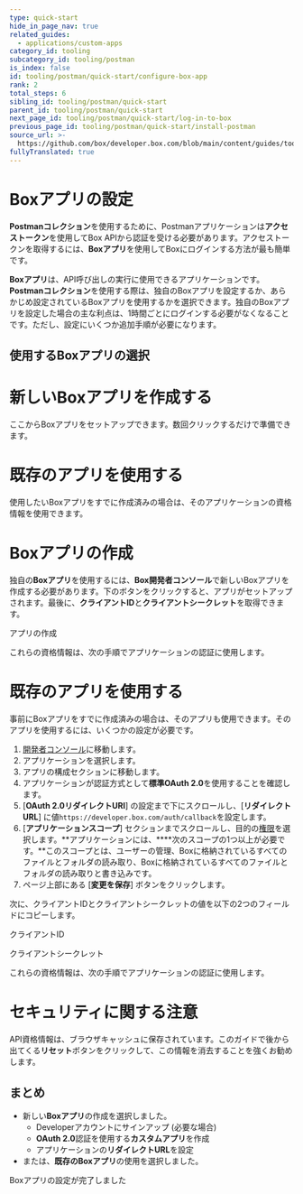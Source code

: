 ```yaml
---
type: quick-start
hide_in_page_nav: true
related_guides:
  - applications/custom-apps
category_id: tooling
subcategory_id: tooling/postman
is_index: false
id: tooling/postman/quick-start/configure-box-app
rank: 2
total_steps: 6
sibling_id: tooling/postman/quick-start
parent_id: tooling/postman/quick-start
next_page_id: tooling/postman/quick-start/log-in-to-box
previous_page_id: tooling/postman/quick-start/install-postman
source_url: >-
  https://github.com/box/developer.box.com/blob/main/content/guides/tooling/postman/quick-start/2-configure-box-app.md
fullyTranslated: true
---
```

# Boxアプリの設定

**Postmanコレクション**を使用するために、Postmanアプリケーションは**アクセストークン**を使用してBox APIから認証を受ける必要があります。アクセストークンを取得するには、**Boxアプリ**を使用してBoxにログインする方法が最も簡単です。

**Boxアプリ**は、API呼び出しの実行に使用できるアプリケーションです。**Postmanコレクション**を使用する際は、独自のBoxアプリを設定するか、あらかじめ設定されているBoxアプリを使用するかを選択できます。独自のBoxアプリを設定した場合の主な利点は、1時間ごとにログインする必要がなくなることです。ただし、設定にいくつか追加手順が必要になります。

## 使用するBoxアプリの選択

<Grid columns="2">

<Choose option="postman.app_type" value="create_new" color="blue">

# 新しいBoxアプリを作成する

ここからBoxアプリをセットアップできます。数回クリックするだけで準備できます。

</Choose>

<Choose option="postman.app_type" value="use_existing" color="red">

# 既存のアプリを使用する

使用したいBoxアプリをすでに作成済みの場合は、そのアプリケーションの資格情報を使用できます。

</Choose>

</Grid>

<Choice option="postman.app_type" value="create_new" color="blue">

# Boxアプリの作成

独自の**Boxアプリ**を使用するには、**Box開発者コンソール**で新しいBoxアプリを作成する必要があります。下のボタンをクリックすると、アプリがセットアップされます。最後に、**クライアントID**と**クライアントシークレット**を取得できます。

<Trigger option="postman.login_button" value="clicked">

<AppButton id="postman" name="Postman" scopes="root_readonly,root_readwrite,manage_managed_users,manage_groups,manage_webhook,manage_enterprise_properties" can_act_as_user authentication_type="auth_code_grant" redirect_url="/auth/callback" cors_origins>

アプリの作成

</AppButton>

</Trigger>

<Observe option="postman.login_button" value="clicked">

これらの資格情報は、次の手順でアプリケーションの認証に使用します。

</Observe>

</Choice>

<Choice option="postman.app_type" value="use_existing" color="red">

# 既存のアプリを使用する

事前にBoxアプリをすでに作成済みの場合は、そのアプリも使用できます。そのアプリを使用するには、いくつかの設定が必要です。

1. [開発者コンソール][devconsole]に移動します。
2. アプリケーションを選択します。
3. アプリの構成セクションに移動します。
4. アプリケーションが認証方式として**標準OAuth 2.0**を使用することを確認します。
5. \[**OAuth 2.0リダイレクトURI**] の設定まで下にスクロールし、\[**リダイレクトURL**] に値`https://developer.box.com/auth/callback`を設定します。
6. \[**アプリケーションスコープ**] セクションまでスクロールし、目的の[権限][scopes]を選択します。**アプリケーションには、****次のスコープの1つ以上が必要です。**このスコープとは、ユーザーの管理、Boxに格納されているすべてのファイルとフォルダの読み取り、Boxに格納されているすべてのファイルとフォルダの読み取りと書き込みです。
7. ページ上部にある \[**変更を保存**] ボタンをクリックします。

次に、クライアントIDとクライアントシークレットの値を以下の2つのフィールドにコピーします。

<Store id="postman_credentials.client_id" placeholder="zECq2EkYBjZ..." pattern="\w{32}">

クライアントID

</Store>

<Store id="postman_credentials.client_secret" placeholder="913td9hr6jo..." pattern="\w{32}">

クライアントシークレット

</Store>

これらの資格情報は、次の手順でアプリケーションの認証に使用します。

</Choice>

<Choice option="postman.app_type" value="create_new,use_existing" color="none">

<Message danger>

# セキュリティに関する注意

API資格情報は、ブラウザキャッシュに保存されています。このガイドで後から出てくる**リセット**ボタンをクリックして、この情報を消去することを強くお勧めします。

</Message>

</Choice>

<Choice option="postman.app_type" value="create_new,use_existing" color="none">

## まとめ

* 新しい**Boxアプリ**の作成を選択しました。
  * Developerアカウントにサインアップ (必要な場合)
  * **OAuth 2.0**認証を使用する**カスタムアプリ**を作成
  * アプリケーションの**リダイレクトURL**を設定
* または、**既存のBoxアプリ**の使用を選択しました。

</Choice>

<Observe option="postman.app_type" value="create_new,use_existing">

<Next>

Boxアプリの設定が完了しました

</Next>

</Observe>

[devconsole]: https://account.box.com/developers/services

[signup]: https://account.box.com/signup/n/developer

[scopes]: https://developer.box.com/guides/api-calls/permissions-and-errors/scopes/
